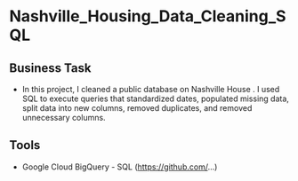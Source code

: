 # Nashville_Housing_Data_Cleaning_SQL
## Business Task
* In this project, I cleaned a public database on Nashville House . I used SQL to execute queries that standardized dates, populated missing data, split data into new columns, removed duplicates, and removed unnecessary columns.
## Tools
* Google Cloud BigQuery - SQL
  (https://github.com/...)
